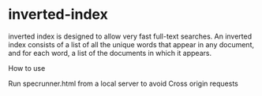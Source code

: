 # inverted-index



 inverted index is designed to allow very fast full-text searches. An inverted index consists of a list of all the unique words that appear in any document, and for each word, a list of the documents in which it appears.


 How to use

 Run specrunner.html from a local server to avoid Cross origin requests
